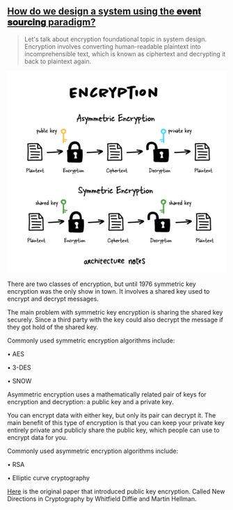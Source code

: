 ## [How do we design a system using the 𝐞𝐯𝐞𝐧𝐭 𝐬𝐨𝐮𝐫𝐜𝐢𝐧𝐠 paradigm?](https://twitter.com/arcnotes/status/1544697721889570816)

> Let's talk about encryption foundational topic in system design. Encryption involves converting human-readable plaintext into incomprehensible text, which is known as ciphertext and decrypting it back to plaintext again.

![encryption](encryption.jpeg)

There are two classes of encryption, but until 1976 symmetric key encryption was the only show in town. It involves a shared key used to encrypt and decrypt messages. 

The main problem with symmetric key encryption is sharing the shared key securely. Since a third party with the key could also decrypt the message if they got hold of the shared key.

Commonly used symmetric encryption algorithms include:

• AES

• 3-DES

• SNOW

Asymmetric encryption uses a mathematically related pair of keys for encryption and decryption: a public key and a private key.

You can encrypt data with either key, but only its pair can decrypt it. The main benefit of this type of encryption is that you can keep your private key entirely private and publicly share the public key, which people can use to encrypt data for you.

Commonly used asymmetric encryption algorithms include:

• RSA

• Elliptic curve cryptography
 
[Here](https://ee.stanford.edu/~hellman/publications/24.pdf) is the original paper that introduced public key encryption. Called New Directions in Cryptography by Whitfield Diffie and Martin Hellman.
